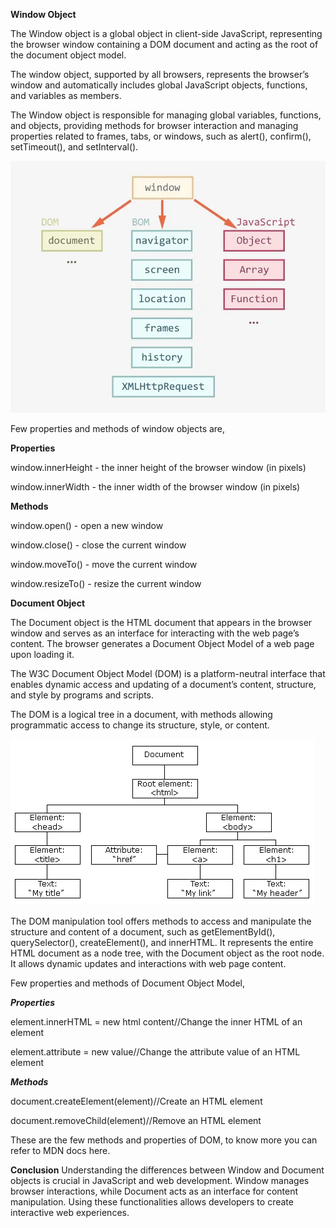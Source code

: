**Window Object**

The Window object is a global object in client-side JavaScript, representing the browser window containing a DOM document and acting as the root of the document object model.

The window object, supported by all browsers, represents the browser’s window and automatically includes global JavaScript objects, functions, and variables as members.

The Window object is responsible for managing global variables, functions, and objects, providing methods for browser interaction and managing properties related to frames, tabs, or windows, such as alert(), confirm(), setTimeout(), and setInterval().

![alt text](image.png)

Few properties and methods of window objects are,

**Properties**

window.innerHeight - the inner height of the browser window (in pixels)

window.innerWidth - the inner width of the browser window (in pixels)

**Methods**

window.open() - open a new window

window.close() - close the current window

window.moveTo() - move the current window

window.resizeTo() - resize the current window

**Document Object**

The Document object is the HTML document that appears in the browser window and serves as an interface for interacting with the web page’s content. The browser generates a Document Object Model of a web page upon loading it.

The W3C Document Object Model (DOM) is a platform-neutral interface that enables dynamic access and updating of a document’s content, structure, and style by programs and scripts.

The DOM is a logical tree in a document, with methods allowing programmatic access to change its structure, style, or content.

![alt text](image-1.png)

The DOM manipulation tool offers methods to access and manipulate the structure and content of a document, such as getElementById(), querySelector(), createElement(), and innerHTML. It represents the entire HTML document as a node tree, with the Document object as the root node. It allows dynamic updates and interactions with web page content.

Few properties and methods of Document Object Model,

***Properties***

element.innerHTML = new html content//Change the inner HTML of an element

element.attribute = new value//Change the attribute value of an HTML element

***Methods***

document.createElement(element)//Create an HTML element

document.removeChild(element)//Remove an HTML element

These are the few methods and properties of DOM, to know more you can refer to MDN docs here.

**Conclusion**
Understanding the differences between Window and Document objects is crucial in JavaScript and web development. Window manages browser interactions, while Document acts as an interface for content manipulation. Using these functionalities allows developers to create interactive web experiences.